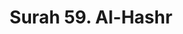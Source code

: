 ---
title       : "Surah 59. Al-Hashr"
DATE        : 7/25/2018 9:18:17 AM
draft       : false
TYPE        : "quran"

BookCode    : "ARB"
SurahNumber : "59"
TotalAyah   : "24"
---